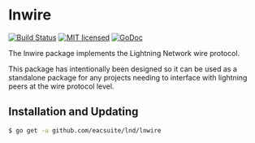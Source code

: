 lnwire
======

[![Build Status](http://img.shields.io/travis/lightningnetwork/lnd.svg)](https://travis-ci.org/lightningnetwork/lnd) 
[![MIT licensed](https://img.shields.io/badge/license-MIT-blue.svg)](https://github.com/eacsuite/lnd/blob/master/LICENSE)
[![GoDoc](https://img.shields.io/badge/godoc-reference-blue.svg)](http://godoc.org/github.com/eacsuite/lnd/lnwire)

The lnwire package implements the Lightning Network wire protocol.

This package has intentionally been designed so it can be used as a standalone
package for any projects needing to interface with lightning peers at the wire
protocol level.

## Installation and Updating

```bash
$ go get -u github.com/eacsuite/lnd/lnwire
```
